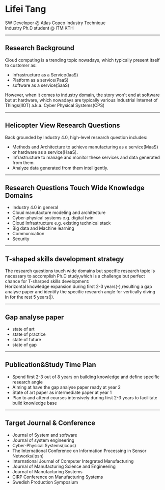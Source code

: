 # Lifei Tang  
SW Developer @ Atlas Copco Industry Technique  
Industry Ph.D student @ ITM KTH

---

## Research Background

Cloud computing is a trending topic nowadays, which typically present itself to customer as:
 * Infrastructure as a Service(IaaS)
 * Platform as a service(PaaS)
 * software as a service(SaaS) 

However, when it comes to industry domain, the story won't end at software but at hardware, which nowadays are typically various Industrial Internet of Things(IIOT) a.k.a. Cyber Physical Systems(CPS) 

---

## Helicopter View Research Questions
Back grounded by Industry 4.0, high-level research question includes: 
 * Methods and Architecture to achieve manufacturing as a service(MaaS) or hardware as a service(HaaS).
 * Infrastructure to manage and monitor these services and data generated from them. 
 * Analyze data generated from them intelligently.

---

## Research Questions Touch Wide Knowledge Domains
* Industry 4.0 in general
* Cloud manufacture modeling and architecture
* Cyber-physical systems e.g. digital twin
* Cloud Infrastructure e.g. existing technical stack
* Big data and Machine learning 
* Communication 
* Security

---

## T-shaped skills development strategy
The research questions touch wide domains but specific research topic is necessary to accomplish Ph.D study,which is a challenge but perfect chance for T-sharped skills development:  
Horizontal knowledge expansion during first 2-3 years(-),resulting a gap analyse paper and identify the specific research angle for vertically diving in for the rest 5 years(|).

---

## Gap analyse paper 
 * state of art
 * state of practice
 * state of future
 * state of gap

---

## Publication&Study Time Plan
 * Spend first 2-3 out of 8 years on building knowledge and define specific research angle
 * Aiming at have the gap analyse paper ready at year 2
 * State of art paper as intermediate paper at year 1
 * Plan to and attend courses intensively during first 2-3 years to facilitate build knowledge base 

---

## Target Journal & Conference
* Journal of System and software
* Journal of system engineering
* Cyber-Physical Systems(iccps)
* The International Conference on Information Processing in Sensor Networks(ipsn)
* International Journal of Computer Integrated Manufacturing
* Journal of Manufacturing Science and Engineering
* Journal of Manufacturing Systems
* CIRP Conference on Manufacturing Systems
* Swedish Production Symposium  
